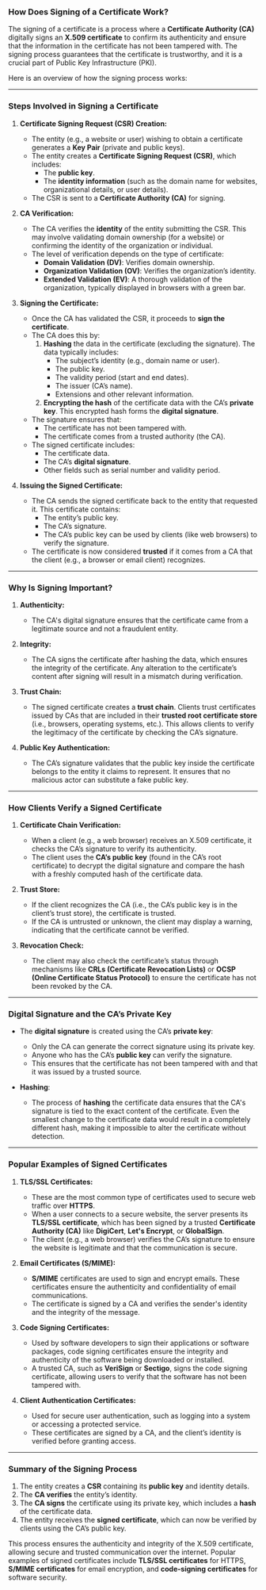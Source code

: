### **How Does Signing of a Certificate Work?**

The signing of a certificate is a process where a **Certificate Authority (CA)** digitally signs an **X.509 certificate** to confirm its authenticity and ensure that the information in the certificate has not been tampered with. The signing process guarantees that the certificate is trustworthy, and it is a crucial part of Public Key Infrastructure (PKI).

Here is an overview of how the signing process works:

---

### **Steps Involved in Signing a Certificate**

1. **Certificate Signing Request (CSR) Creation:**
    - The entity (e.g., a website or user) wishing to obtain a certificate generates a **Key Pair** (private and public keys).
    - The entity creates a **Certificate Signing Request (CSR)**, which includes:
        - The **public key**.
        - The **identity information** (such as the domain name for websites, organizational details, or user details).
    - The CSR is sent to a **Certificate Authority (CA)** for signing.

2. **CA Verification:**
    - The CA verifies the **identity** of the entity submitting the CSR. This may involve validating domain ownership (for a website) or confirming the identity of the organization or individual.
    - The level of verification depends on the type of certificate:
        - **Domain Validation (DV)**: Verifies domain ownership.
        - **Organization Validation (OV)**: Verifies the organization’s identity.
        - **Extended Validation (EV)**: A thorough validation of the organization, typically displayed in browsers with a green bar.

3. **Signing the Certificate:**
    - Once the CA has validated the CSR, it proceeds to **sign the certificate**.
    - The CA does this by:
        1. **Hashing** the data in the certificate (excluding the signature). The data typically includes:
            - The subject’s identity (e.g., domain name or user).
            - The public key.
            - The validity period (start and end dates).
            - The issuer (CA’s name).
            - Extensions and other relevant information.
        2. **Encrypting the hash** of the certificate data with the CA’s **private key**. This encrypted hash forms the **digital signature**.
    - The signature ensures that:
        - The certificate has not been tampered with.
        - The certificate comes from a trusted authority (the CA).
    - The signed certificate includes:
        - The certificate data.
        - The CA’s **digital signature**.
        - Other fields such as serial number and validity period.

4. **Issuing the Signed Certificate:**
    - The CA sends the signed certificate back to the entity that requested it. This certificate contains:
        - The entity’s public key.
        - The CA’s signature.
        - The CA’s public key can be used by clients (like web browsers) to verify the signature.
    - The certificate is now considered **trusted** if it comes from a CA that the client (e.g., a browser or email client) recognizes.

---

### **Why Is Signing Important?**

1. **Authenticity:**
    - The CA's digital signature ensures that the certificate came from a legitimate source and not a fraudulent entity.

2. **Integrity:**
    - The CA signs the certificate after hashing the data, which ensures the integrity of the certificate. Any alteration to the certificate’s content after signing will result in a mismatch during verification.

3. **Trust Chain:**
    - The signed certificate creates a **trust chain**. Clients trust certificates issued by CAs that are included in their **trusted root certificate store** (i.e., browsers, operating systems, etc.). This allows clients to verify the legitimacy of the certificate by checking the CA’s signature.

4. **Public Key Authentication:**
    - The CA’s signature validates that the public key inside the certificate belongs to the entity it claims to represent. It ensures that no malicious actor can substitute a fake public key.

---

### **How Clients Verify a Signed Certificate**

1. **Certificate Chain Verification:**
    - When a client (e.g., a web browser) receives an X.509 certificate, it checks the CA’s signature to verify its authenticity.
    - The client uses the **CA’s public key** (found in the CA’s root certificate) to decrypt the digital signature and compare the hash with a freshly computed hash of the certificate data.

2. **Trust Store:**
    - If the client recognizes the CA (i.e., the CA’s public key is in the client’s trust store), the certificate is trusted.
    - If the CA is untrusted or unknown, the client may display a warning, indicating that the certificate cannot be verified.

3. **Revocation Check:**
    - The client may also check the certificate’s status through mechanisms like **CRLs (Certificate Revocation Lists)** or **OCSP (Online Certificate Status Protocol)** to ensure the certificate has not been revoked by the CA.

---

### **Digital Signature and the CA’s Private Key**

- The **digital signature** is created using the CA’s **private key**:
    - Only the CA can generate the correct signature using its private key.
    - Anyone who has the CA’s **public key** can verify the signature.
    - This ensures that the certificate has not been tampered with and that it was issued by a trusted source.

- **Hashing**:
    - The process of **hashing** the certificate data ensures that the CA's signature is tied to the exact content of the certificate. Even the smallest change to the certificate data would result in a completely different hash, making it impossible to alter the certificate without detection.

---

### **Popular Examples of Signed Certificates**

1. **TLS/SSL Certificates:**
    - These are the most common type of certificates used to secure web traffic over **HTTPS**.
    - When a user connects to a secure website, the server presents its **TLS/SSL certificate**, which has been signed by a trusted **Certificate Authority (CA)** like **DigiCert**, **Let's Encrypt**, or **GlobalSign**.
    - The client (e.g., a web browser) verifies the CA’s signature to ensure the website is legitimate and that the communication is secure.

2. **Email Certificates (S/MIME):**
    - **S/MIME** certificates are used to sign and encrypt emails. These certificates ensure the authenticity and confidentiality of email communications.
    - The certificate is signed by a CA and verifies the sender's identity and the integrity of the message.

3. **Code Signing Certificates:**
    - Used by software developers to sign their applications or software packages, code signing certificates ensure the integrity and authenticity of the software being downloaded or installed.
    - A trusted CA, such as **VeriSign** or **Sectigo**, signs the code signing certificate, allowing users to verify that the software has not been tampered with.

4. **Client Authentication Certificates:**
    - Used for secure user authentication, such as logging into a system or accessing a protected service.
    - These certificates are signed by a CA, and the client’s identity is verified before granting access.

---

### **Summary of the Signing Process**
1. The entity creates a **CSR** containing its **public key** and identity details.
2. The **CA verifies** the entity’s identity.
3. The **CA signs** the certificate using its private key, which includes a **hash** of the certificate data.
4. The entity receives the **signed certificate**, which can now be verified by clients using the CA’s public key.

This process ensures the authenticity and integrity of the X.509 certificate, allowing secure and trusted communication over the internet. Popular examples of signed certificates include **TLS/SSL certificates** for HTTPS, **S/MIME certificates** for email encryption, and **code-signing certificates** for software security.
